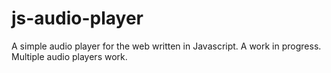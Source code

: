 # js-audio-player
A simple audio player for the web written in Javascript. 
A work in progress. Multiple audio players work.
